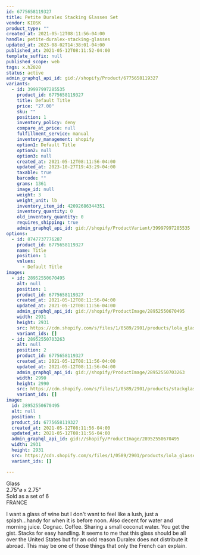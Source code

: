 ```yaml
---
id: 6775658119327
title: Petite Duralex Stacking Glasses Set
vendor: KIOSK
product_type: ""
created_at: 2021-05-12T08:11:56-04:00
handle: petite-duralex-stacking-glasses
updated_at: 2023-08-02T14:38:01-04:00
published_at: 2021-05-12T08:11:52-04:00
template_suffix: null
published_scope: web
tags: x.h2020
status: active
admin_graphql_api_id: gid://shopify/Product/6775658119327
variants:
  - id: 39997997285535
    product_id: 6775658119327
    title: Default Title
    price: "27.00"
    sku: ""
    position: 1
    inventory_policy: deny
    compare_at_price: null
    fulfillment_service: manual
    inventory_management: shopify
    option1: Default Title
    option2: null
    option3: null
    created_at: 2021-05-12T08:11:56-04:00
    updated_at: 2023-10-27T19:43:29-04:00
    taxable: true
    barcode: ""
    grams: 1361
    image_id: null
    weight: 3
    weight_unit: lb
    inventory_item_id: 42092686344351
    inventory_quantity: 0
    old_inventory_quantity: 0
    requires_shipping: true
    admin_graphql_api_id: gid://shopify/ProductVariant/39997997285535
options:
  - id: 8747737776287
    product_id: 6775658119327
    name: Title
    position: 1
    values:
      - Default Title
images:
  - id: 28952550670495
    alt: null
    position: 1
    product_id: 6775658119327
    created_at: 2021-05-12T08:11:56-04:00
    updated_at: 2021-05-12T08:11:56-04:00
    admin_graphql_api_id: gid://shopify/ProductImage/28952550670495
    width: 2931
    height: 2931
    src: https://cdn.shopify.com/s/files/1/0589/2901/products/lola_glasses.jpg?v=1620821516
    variant_ids: []
  - id: 28952550703263
    alt: null
    position: 2
    product_id: 6775658119327
    created_at: 2021-05-12T08:11:56-04:00
    updated_at: 2021-05-12T08:11:56-04:00
    admin_graphql_api_id: gid://shopify/ProductImage/28952550703263
    width: 2990
    height: 2990
    src: https://cdn.shopify.com/s/files/1/0589/2901/products/stackglasses.jpg?v=1620821516
    variant_ids: []
image:
  id: 28952550670495
  alt: null
  position: 1
  product_id: 6775658119327
  created_at: 2021-05-12T08:11:56-04:00
  updated_at: 2021-05-12T08:11:56-04:00
  admin_graphql_api_id: gid://shopify/ProductImage/28952550670495
  width: 2931
  height: 2931
  src: https://cdn.shopify.com/s/files/1/0589/2901/products/lola_glasses.jpg?v=1620821516
  variant_ids: []

---
```


Glass  
2.75"ø x 2.75"  
Sold as a set of 6  
FRANCE  
  
I want a glass of wine but I don't want to feel like a lush, just a splash...handy for when it is before noon. Also decent for water and morning juice. Cognac. Coffee. Sharing a small coconut water. You get the gist. Stacks for easy handling. It seems to me that this glass should be all over the United States but for an odd reason Duralex does not distribute it abroad. This may be one of those things that only the French can explain.